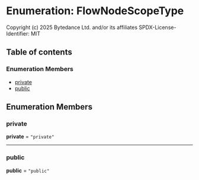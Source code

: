 # Enumeration: FlowNodeScopeType

Copyright (c) 2025 Bytedance Ltd. and/or its affiliates
SPDX-License-Identifier: MIT

## Table of contents

### Enumeration Members

* [private](/auto-docs/variable-plugin/enums/FlowNodeScopeType.md#private)
* [public](/auto-docs/variable-plugin/enums/FlowNodeScopeType.md#public)

## Enumeration Members

### private

**private** = `"private"`

***

### public

**public** = `"public"`

